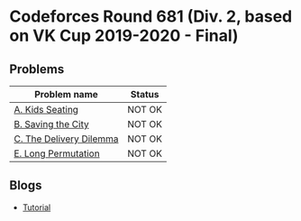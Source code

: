 # Codeforces Round 681 (Div. 2, based on VK Cup 2019-2020 - Final)

## Problems

|Problem name|Status|
|------------|---------|
| [A. Kids Seating](problems/A._Kids_Seating.md)|NOT OK|
| [B. Saving the City](problems/B._Saving_the_City.md)|NOT OK|
| [C. The Delivery Dilemma](problems/C._The_Delivery_Dilemma.md)|NOT OK|
| [E. Long Permutation](problems/E._Long_Permutation.md)|NOT OK|
## Blogs

- [Tutorial](blogs/Tutorial.md)
